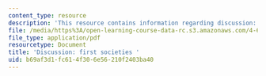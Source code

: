 ```yaml
---
content_type: resource
description: 'This resource contains information regarding discussion: first societies.'
file: /media/https%3A/open-learning-course-data-rc.s3.amazonaws.com/4-605-introduction-to-the-history-and-theory-of-architecture-spring-2012/b69af3d1fc614f306e56210f2403ba40_MIT4_605S12_rec01.pdf
file_type: application/pdf
resourcetype: Document
title: 'Discussion: first societies '
uid: b69af3d1-fc61-4f30-6e56-210f2403ba40
---
```

